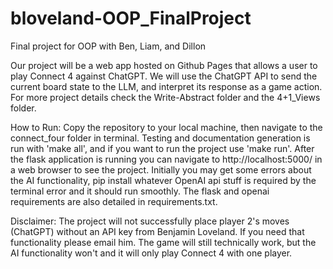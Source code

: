 # bloveland-OOP_FinalProject
Final project for OOP with Ben, Liam, and Dillon

Our project will be a web app hosted on Github Pages that allows a user to play Connect 4 against ChatGPT.
We will use the ChatGPT API to send the current board state to the LLM, and interpret its response as a game action.
For more project details check the Write-Abstract folder and the 4+1_Views folder.

How to Run:
Copy the repository to your local machine, then navigate to the connect_four folder in terminal. Testing
and documentation generation is run with 'make all', and if you want to run the project use 'make run'.
After the flask application is running you can navigate to http://localhost:5000/ in a web browser to
see the project. Initially you may get some errors about the AI functionality, pip install whatever
OpenAI api stuff is required by the terminal error and it should run smoothly. The flask and openai
requirements are also detailed in requirements.txt.

Disclaimer:
The project will not successfully place player 2's moves (ChatGPT) without an API key from
Benjamin Loveland. If you need that functionality please email him. The game will still technically
work, but the AI functionality won't and it will only play Connect 4 with one player.